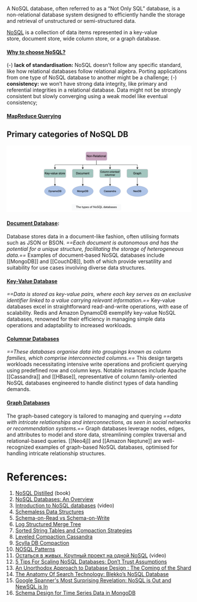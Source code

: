A NoSQL database, often referred to as a “Not Only SQL” database, is a non-relational database system designed to efficiently handle the storage and retrieval of unstructured or semi-structured data.

[NoSQL](https://github.com/donnemartin/system-design-primer#nosql) is a collection of data items represented in a key-value store, document store, wide column store, or a graph database.
#### [Why to choose NoSQL?](Why%20to%20choose%20NoSQL?.md)

(-) **lack of standardisation:** NoSQL doesn’t follow any specific standard, like how relational databases follow relational algebra. Porting applications from one type of NoSQL database to another might be a challenge;
(-) **consistency:** we won’t have strong data integrity, like primary and referential integrities in a relational database. Data might not be strongly consistent but slowly converging using a weak model like eventual consistency;
#### [MapReduce Querying](../../OLAP/MapReduce%20Querying.md)

## Primary categories of NoSQL DB

![](../../../../_Attachments/Pasted%20image%2020240119184814.png)
#### [Document Database](Types/Document%20Databases/_Base.md):

Database stores data in a document-like fashion, often utilising formats such as JSON or BSON. *==Each document is autonomous and has the potential for a unique structure, facilitating the storage of heterogeneous data.==* Examples of document-based NoSQL databases include [[MongoDB]] and [[CouchDB]], both of which provide versatility and suitability for use cases involving diverse data structures.
#### [Key-Value Database](Types/Key-Value%20Databases/_Base.md)

*==Data is stored as key-value pairs, where each key serves as an exclusive identifier linked to a value carrying relevant information.==* Key-value databases excel in straightforward read-and-write operations, with ease of scalability. Redis and Amazon DynamoDB exemplify key-value NoSQL databases, renowned for their efficiency in managing simple data operations and adaptability to increased workloads.
#### [Columnar Databases](Types/Columnar%20Databases/_Base.md)

*==These databases organise data into groupings known as column families, which comprise interconnected columns.==* This design targets workloads necessitating intensive write operations and proficient querying using predefined row and column keys. Notable instances include Apache [[Cassandra]] and [[HBase]], representative of column family-oriented NoSQL databases engineered to handle distinct types of data handling demands.
#### [Graph Databases](Types/Graph%20Databases/_Base.md)

The graph-based category is tailored to managing and querying *==data with intricate relationships and interconnections, as seen in social networks or recommendation systems.==* Graph databases leverage nodes, edges, and attributes to model and store data, streamlining complex traversal and relational-based queries. [[Neo4j]] and [[Amazon Neptune]] are well-recognized examples of graph-based NoSQL databases, optimised for handling intricate relationship structures.

# References:

1. [NoSQL Distilled](https://martinfowler.com/books/nosql.html) (book)
2. [NoSQL Databases: An Overview](https://www.thoughtworks.com/insights/blog/nosql-databases-overview)
3. [Introduction to NoSQL databases](https://www.youtube.com/watch?v=xQnIN9bW0og&list=PLMCXHnjXnTnvo6alSjVkgxV-VH6EPyvoX&index=19) (video)
4. [Schemaless Data Structures](https://martinfowler.com/articles/schemaless/#implicit-schema)
5. [Schema-on-Read vs Schema-on-Write](https://www.slideshare.net/awadallah/schemaonread-vs-schemaonwrite)
6. [Log Structured Merge Tree](https://www.cs.umb.edu/~poneil/lsmtree.pdf)
7. [Sorted String Tables and Compaction Strategies](https://github.com/scylladb/scylla/wiki/SSTable-compaction-and-compaction-strategies)
8. [Leveled Compaction Cassandra](https://www.datastax.com/blog/leveled-compaction-apache-cassandra)
9. [Scylla DB Compaction](https://github.com/scylladb/scylla/wiki/SSTable-compaction-and-compaction-strategies)
10. [NOSQL Patterns](http://horicky.blogspot.com/2009/11/nosql-patterns.html)
11. [Остаться в живых. Крупный проект на одной NoSQL](https://www.youtube.com/watch?v=ZLOFOxsDJIY&list=PLH-XmS0lSi_yVB6gNPkgA_ziD70q_8JFC&index=17) (video)
12. [5 Tips For Scaling NoSQL Databases: Don’t Trust Assumptions](http://highscalability.com/blog/2014/9/24/5-tips-for-scaling-nosql-databases-dont-trust-assumptionstes.html)
13. [An Unorthodox Approach to Database Design : The Coming of the Shard](http://highscalability.com/blog/2009/8/6/an-unorthodox-approach-to-database-design-the-coming-of-the.html)
14. [The Anatomy Of Search Technology: Blekko’s NoSQL Database](http://highscalability.com/blog/2012/4/25/the-anatomy-of-search-technology-blekkos-nosql-database.html)
15. [Google Spanner's Most Surprising Revelation: NoSQL is Out and NewSQL is In](http://highscalability.com/blog/2012/9/24/google-spanners-most-surprising-revelation-nosql-is-out-and.html)
16. [Schema Design for Time Series Data in MongoDB](https://www.mongodb.com/blog/post/schema-design-for-time-series-data-in-mongodb)